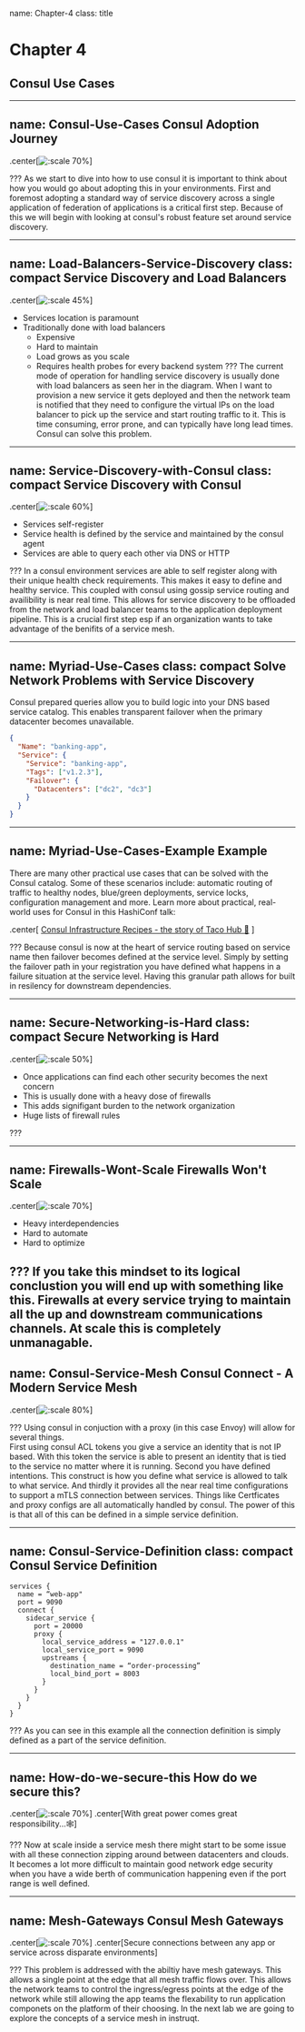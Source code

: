 name: Chapter-4
class: title
# Chapter 4
## Consul Use Cases

---
name: Consul-Use-Cases
Consul Adoption Journey
-------------------------
.center[![:scale 70%](images/use_cases.png)]

???
As we start to dive into how to use consul it is important to think about how you would go about adopting this in your environments.  First and foremost adopting a standard way of service discovery across a single application of federation of applications is a critical first step.  Because of this we will begin with looking at consul's robust feature set around service discovery.

---
name: Load-Balancers-Service-Discovery
class: compact
Service Discovery and Load Balancers
-------------------------

.center[![:scale 45%](images/consul-service-discovery.001.png)]

* Services location is paramount
* Traditionally done with load balancers
   * Expensive
   * Hard to maintain
   * Load grows as you scale
   * Requires health probes for every backend system
???
The current mode of operation for handling service discovery is usually done with load balancers as seen her in the diagram.  When I want to provision a new service it gets deployed and then the network team is notified that they need to configure the virtual IPs on the load balancer to pick up the service and start routing traffic to it.  This is time consuming, error prone, and can typically have long lead times.  Consul can solve this problem.

---
name: Service-Discovery-with-Consul
class: compact
Service Discovery with Consul
-------------------------
.center[![:scale 60%](images/consul-service-discovery.002.png)]
* Services self-register
* Service health is defined by the service and maintained by the consul agent
* Services are able to query each other via DNS or HTTP

???
In a consul environment services are able to self register along with their unique health check requirements.  This makes it easy to define and healthy service.  This coupled with consul using gossip service routing and availibility is near real time.  This allows for service discovery to be offloaded from the network and load balancer teams to the application deployment pipeline.  This is a crucial first step esp if an organization wants to take advantage of the benifits of a service mesh.


---
name: Myriad-Use-Cases
class: compact
Solve Network Problems with Service Discovery
-------------------------
Consul prepared queries allow you to build logic into your DNS based service catalog. This enables transparent failover when the primary datacenter becomes unavailable.

```json
{
  "Name": "banking-app",
  "Service": {
    "Service": "banking-app",
    "Tags": ["v1.2.3"],
    "Failover": {
      "Datacenters": ["dc2", "dc3"]
    }
  }
}
```

---
name: Myriad-Use-Cases-Example
Example
-------------------------

There are many other practical use cases that can be solved with the Consul catalog. Some of these scenarios include: automatic routing of traffic to healthy nodes, blue/green deployments, service locks, configuration management and more. Learn more about practical, real-world uses for Consul in this HashiConf talk:

.center[
<a href="https://www.youtube.com/watch?v=XZZDVUCCilM" target=_blank>Consul Infrastructure Recipes - the story of Taco Hub 🌮</a>
]


???
Because consul is now at the heart of service routing based on service name then failover becomes defined at the service level.  Simply by setting the failover path in your registration you have defined what happens in a failure situation at the service level.  Having this granular path allows for built in resilency for downstream dependencies.  

---
name: Secure-Networking-is-Hard
class: compact
Secure Networking is Hard
-------------------------
.center[![:scale 50%](images/consul-service-discovery.003.png)]

* Once applications can find each other security becomes the next concern
* This is usually done with a heavy dose of firewalls
* This adds signifigant burden to the network organization
* Huge lists of firewall rules

???


---
name: Firewalls-Wont-Scale
Firewalls Won't Scale
-------------------------
.center[![:scale 70%](images/consul-service-discovery.004.png)]
* Heavy interdependencies
* Hard to automate
* Hard to optimize

???
If you take this mindset to its logical conclustion you will end up with something like this.  Firewalls at every service trying to maintain all the up and downstream communications channels.  At scale this is completely unmanagable.  
---
name: Consul-Service-Mesh
Consul Connect - A Modern Service Mesh
-------------------------
.center[![:scale 80%](images/consul-service-discovery.005.png)]

???
Using consul in conjuction with a proxy (in this case Envoy) will allow for several things.  
First using consul ACL tokens you give a service an identity that is not IP based.  With this token the service is able to present an identity that is tied to the service no matter where it is running.
Second you have defined intentions.  This construct is how you define what service is allowed to talk to what service.  And thirdly it provides all the near real time configurations to support a mTLS connection between services.  Things like Certficates and proxy configs are all automatically handled by consul.
The power of this is that all of this can be defined in a simple service definition.  

---
name: Consul-Service-Definition
class: compact
Consul Service Definition
-------------------------

```hcl
services {
  name = “web-app"
  port = 9090
  connect {
    sidecar_service {
      port = 20000
      proxy {
        local_service_address = "127.0.0.1"
        local_service_port = 9090
        upstreams {
          destination_name = “order-processing”
          local_bind_port = 8003
        }
      }
    }
  }
}
```

???
As you can see in this example all the connection definition is simply defined as a part of the service definition.  

---
name: How-do-we-secure-this
How do we secure this?
-------------------------
.center[![:scale 70%](images/consul-service-discovery.006.png)]
.center[With great power comes great responsibility...🕸️]

???
Now at scale inside a service mesh there might start to be some issue with all these connection zipping around between datacenters and clouds.  It becomes a lot more difficult to maintain good network edge security when you have a wide berth of communication happening even if the port range is well defined.  

---
name: Mesh-Gateways
Consul Mesh Gateways
-------------------------
.center[![:scale 70%](images/consul-service-discovery.007.png)]
.center[Secure connections between any app or service across disparate environments]

???
This problem is addressed with the abiltiy have mesh gateways.  This allows a single point at the edge that all mesh traffic flows over.  This allows the network teams to control the ingress/egress points at the edge of the network while still allowing the app teams the flexability to run application componets on the platform of their choosing.  In the next lab we are going to explore the concepts of a service mesh in instruqt.
